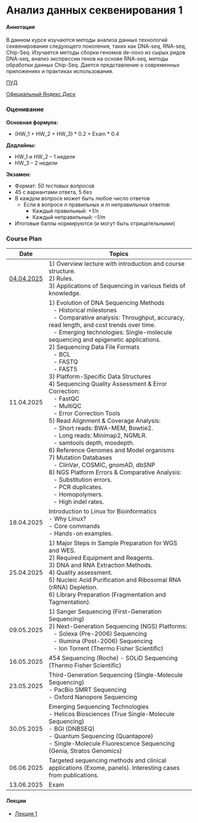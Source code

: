 # Анализ данных секвенирования 1

#### Аннотация
В данном курсе изучаются методы анализа данных технологий секвенирования следующего поколения, таких как DNA-seq, RNA-seq, Chip-Seq. Изучается методы сборки геномов de-novо из сырых ридов DNA-seq, анализ экспрессии генов на основе RNA-seq, методы обработки данных Chip-Seq. Дается представление о современных приложениях и практиках использования.

[ПУД](https://www.hse.ru/edu/courses/900084636)

[Официальный Яндекс Диск](https://disk.yandex.ru/d/z1g3QDc-WFmUtA)

### Оценивание

**Основная формула:**
- (HW_1 + HW_2 + HW_3) * 0.2 + Exam * 0.4

**Дедлайны:**
- HW_1 и HW_2 – 1 неделя
- HW_3 – 2 недели

**Экзамен:**
- Формат: *50 тестовых вопросов*
- 45 с вариантами ответа, 5 без
- В каждом вопросе может быть любое число ответов
  - Если в вопросе *n* правильных и *m* неправильных ответов:
    - Каждый правильный: *+1/n*
    - Каждый неправильный: *–1/m*
- Итоговые баллы нормируются (и могут быть отрицательными)

### Course Plan

| Date       | Topics |
|------------|--------------------|
| [04.04.2025](https://docs.google.com/viewer?url=https://github.com/Vladm0z/HSE-Bioinformatics/raw/main/Bioinformatics/MSc/SequenceDA/Lection_1.pdf) | 1) Overview lecture with introduction and course structure.<br>2) Rules.<br>3) Applications of Sequencing in various fields of knowledge. |
| 11.04.2025 | 1) Evolution of DNA Sequencing Methods<br>&nbsp;&nbsp;&nbsp;- Historical milestones<br>&nbsp;&nbsp;&nbsp;- Comparative analysis: Throughput, accuracy, read length, and cost trends over time.<br>&nbsp;&nbsp;&nbsp;- Emerging technologies: Single-molecule sequencing and epigenetic applications.<br>2) Sequencing Data File Formats<br>&nbsp;&nbsp;&nbsp;- BCL<br>&nbsp;&nbsp;&nbsp;- FASTQ<br>&nbsp;&nbsp;&nbsp;- FAST5<br>3) Platform-Specific Data Structures<br>4) Sequencing Quality Assessment & Error Correction:<br>&nbsp;&nbsp;&nbsp;- FastQC<br>&nbsp;&nbsp;&nbsp;- MultiQC<br>&nbsp;&nbsp;&nbsp;- Error Correction Tools<br>5) Read Alignment & Coverage Analysis:<br>&nbsp;&nbsp;&nbsp;- Short reads: BWA-MEM, Bowtie2.<br>&nbsp;&nbsp;&nbsp;- Long reads: Minimap2, NGMLR.<br>&nbsp;&nbsp;&nbsp;- samtools depth, mosdepth.<br>6) Reference Genomes and Model organisms<br>7) Mutation Databases<br>&nbsp;&nbsp;&nbsp;- ClinVar, COSMIC, gnomAD, dbSNP<br>8) NGS Platform Errors & Comparative Analysis:<br>&nbsp;&nbsp;&nbsp;- Substitution errors.<br>&nbsp;&nbsp;&nbsp;- PCR duplicates.<br>&nbsp;&nbsp;&nbsp;- Homopolymers.<br>&nbsp;&nbsp;&nbsp;- High indel rates. |
| 18.04.2025 | Introduction to Linux for Bioinformatics<br>- Why Linux?<br>- Core commands<br>- Hands-on examples. |
| 25.04.2025 | 1) Major Steps in Sample Preparation for WGS and WES.<br>2) Required Equipment and Reagents.<br>3) DNA and RNA Extraction Methods.<br>4) Quality assessment.<br>5) Nucleic Acid Purification and Ribosomal RNA (rRNA) Depletion.<br>6) Library Preparation (Fragmentation and Tagmentation). |
| 09.05.2025 | 1) Sanger Sequencing (First-Generation Sequencing)<br>2) Next-Generation Sequencing (NGS) Platforms:<br>&nbsp;&nbsp;&nbsp;- Solexa (Pre-2006) Sequencing<br>&nbsp;&nbsp;&nbsp;- Illumina (Post-2006) Sequencing<br>&nbsp;&nbsp;&nbsp;- Ion Torrent (Thermo Fisher Scientific) |
| 16.05.2025 | 454 Sequencing (Roche) - SOLiD Sequencing (Thermo Fisher Scientific) |
| 23.05.2025 | Third-Generation Sequencing (Single-Molecule Sequencing)<br>- PacBio SMRT Sequencing<br>- Oxford Nanopore Sequencing |
| 30.05.2025 | Emerging Sequencing Technologies<br>- Helicos Biosciences (True Single-Molecule Sequencing)<br>- BGI (DNBSEQ)<br>- Quantum Sequencing (Quantapore)<br>- Single-Molecule Fluorescence Sequencing (Genia, Stratos Genomics) |
| 06.06.2025 | Targeted sequencing methods and clinical applications (Exome, panels). Interesting cases from publications. |
| 13.06.2025 | Exam |


#### Лекции
- [Лекция 1](https://docs.google.com/viewer?url=https://github.com/Vladm0z/HSE-Bioinformatics/raw/main/Bioinformatics/MSc/SequenceDA/Lection_1.pdf)
